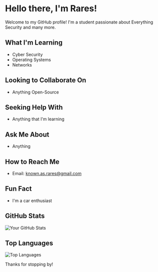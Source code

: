 # Hello there, I'm Rares!

Welcome to my GitHub profile! I'm a student passionate about Everything Security and many more.

## What I'm Learning
- Cyber Security
- Operating Systems
- Networks

## Looking to Collaborate On
- Anything Open-Source

## Seeking Help With
- Anything that I'm learning

## Ask Me About
- Anything

## How to Reach Me
- Email: known.as.rares@gmail.com

## Fun Fact
- I'm a car enthusiast

## GitHub Stats
![Your GitHub Stats](https://github-readme-stats.vercel.app/api?username=RaresGoidescu&show_icons=true&theme=radical)

## Top Languages
![Top Languages](https://github-readme-stats.vercel.app/api/top-langs/?username=RaresGoidescu&layout=compact&theme=radical)

Thanks for stopping by!
